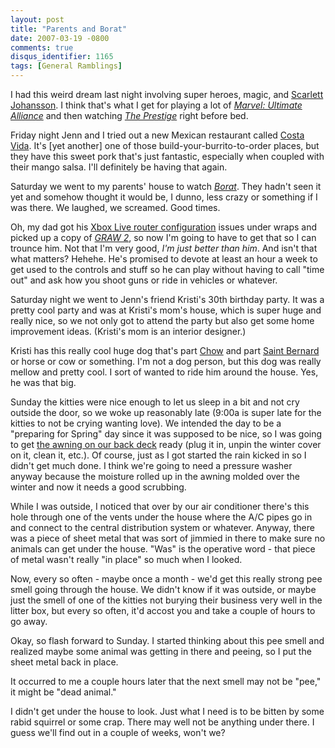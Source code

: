 ```yaml
---
layout: post
title: "Parents and Borat"
date: 2007-03-19 -0800
comments: true
disqus_identifier: 1165
tags: [General Ramblings]
---
```

I had this weird dream last night involving super heroes, magic, and
[Scarlett Johansson](http://us.imdb.com/name/nm0424060/). I think that's
what I get for playing a lot of [*Marvel: Ultimate
Alliance*](http://www.amazon.com/exec/obidos/ASIN/B000G82KU4/mhsvortex)
and then watching [*The
Prestige*](http://www.amazon.com/exec/obidos/ASIN/B000LC55F2/mhsvortex)
right before bed.

 Friday night Jenn and I tried out a new Mexican restaurant called
[Costa Vida](http://www.costavida.net/). It's [yet another] one of those
build-your-burrito-to-order places, but they have this sweet pork that's
just fantastic, especially when coupled with their mango salsa. I'll
definitely be having that again.

 Saturday we went to my parents' house to watch
[*Borat*](http://www.amazon.com/exec/obidos/ASIN/B000MMMT9G/mhsvortex).
They hadn't seen it yet and somehow thought it would be, I dunno, less
crazy or something if I was there. We laughed, we screamed. Good times.

 Oh, my dad got his [Xbox Live router
configuration](/archive/2007/02/20/old-spice-rewards-weekend.aspx)
issues under wraps and picked up a copy of [*GRAW
2*](http://www.amazon.com/exec/obidos/ASIN/B000LXIO6I/mhsvortex), so now
I'm going to have to get that so I can trounce him. Not that I'm very
good, *I'm just better than him*. And isn't that what matters? Hehehe.
He's promised to devote at least an hour a week to get used to the
controls and stuff so he can play without having to call "time out" and
ask how you shoot guns or ride in vehicles or whatever.

 Saturday night we went to Jenn's friend Kristi's 30th birthday party.
It was a pretty cool party and was at Kristi's mom's house, which is
super huge and really nice, so we not only got to attend the party but
also get some home improvement ideas. (Kristi's mom is an interior
designer.)

 Kristi has this really cool huge dog that's part
[Chow](http://www.dogbreedinfo.com/chowchow.htm) and part [Saint
Bernard](http://www.dogbreedinfo.com/saintbernard.htm) or horse or cow
or something. I'm not a dog person, but this dog was really mellow and
pretty cool. I sort of wanted to ride him around the house. Yes, he was
that big.

 Sunday the kitties were nice enough to let us sleep in a bit and not
cry outside the door, so we woke up reasonably late (9:00a is super late
for the kitties to not be crying wanting love). We intended the day to
be a "preparing for Spring" day since it was supposed to be nice, so I
was going to get [the awning on our back
deck](/archive/2005/04/03/the-awning-goes-up.aspx) ready (plug it in,
unpin the winter cover on it, clean it, etc.). Of course, just as I got
started the rain kicked in so I didn't get much done. I think we're
going to need a pressure washer anyway because the moisture rolled up in
the awning molded over the winter and now it needs a good scrubbing.

 While I was outside, I noticed that over by our air conditioner there's
this hole through one of the vents under the house where the A/C pipes
go in and connect to the central distribution system or whatever.
Anyway, there was a piece of sheet metal that was sort of jimmied in
there to make sure no animals can get under the house. "Was" is the
operative word - that piece of metal wasn't really "in place" so much
when I looked.

 Now, every so often - maybe once a month - we'd get this really strong
pee smell going through the house. We didn't know if it was outside, or
maybe just the smell of one of the kitties not burying their business
very well in the litter box, but every so often, it'd accost you and
take a couple of hours to go away.

 Okay, so flash forward to Sunday. I started thinking about this pee
smell and realized maybe some animal was getting in there and peeing, so
I put the sheet metal back in place.

 It occurred to me a couple hours later that the next smell may not be
"pee," it might be "dead animal."

 I didn't get under the house to look. Just what I need is to be bitten
by some rabid squirrel or some crap. There may well not be anything
under there. I guess we'll find out in a couple of weeks, won't we?
